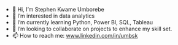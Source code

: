 - 👋 Hi, I’m Stephen Kwame Umborebe
- 👀 I’m interested in data analytics
- 🌱 I’m currently learning Python, Power BI, SQL, Tableau
- 💞️ I’m looking to collaborate on projects to enhance my skill set.
- 📫 How to reach me: www.linkedin.com/in/umbsk

<!---
umbste/umbste is a ✨ special ✨ repository because its `README.md` (this file) appears on your GitHub profile.
You can click the Preview link to take a look at your changes.
--->
